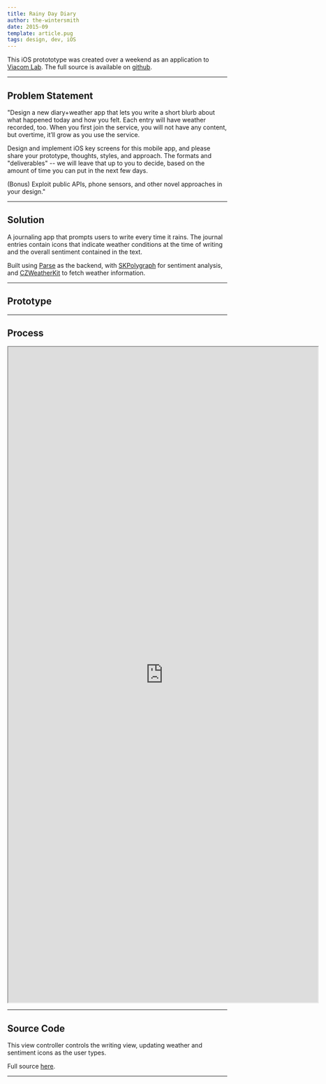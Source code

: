 ```yaml
---
title: Rainy Day Diary
author: the-wintersmith
date: 2015-09
template: article.pug
tags: design, dev, iOS
---
```


This iOS protototype was created over a weekend as an application to [Viacom Lab](http://www.viacomlab.com).  The full source is available on [github](https://github.com/harquail/viacom-weather-diary).

---

## Problem Statement

"Design a new diary+weather app that lets you write a short blurb about what happened today and how you felt. Each entry will have weather recorded, too. When you first join the service, you will not have any content, but overtime, it’ll grow as you use the service.

Design and implement iOS key screens for this mobile app, and please share your prototype, thoughts, styles, and approach. The formats and "deliverables" -- we will leave that up to you to decide, based on the amount of time you can put in the next few days.

(Bonus) Exploit public APIs, phone sensors, and other novel approaches in your design."

---
## Solution

A journaling app that prompts users to write every time it rains. The journal entries contain icons that indicate weather conditions at the time of writing and the overall sentiment contained in the text.

Built using [Parse](https://parse.com/) as the backend, with [SKPolygraph](https://github.com/SandorUK/SKPolygraph) for sentiment analysis, and [CZWeatherKit](https://github.com/comyarzaheri/CZWeatherKit) to fetch weather information.

---
## Prototype

<div class="youtube" id="rnf8SOBpKSo"></div>


---

## Process

<iframe src="https://docs.google.com/document/d/1R4WE40586ynr41iTVG7p6yBNsqi1Ps8kk2ycUj7HQiQ/pub?embedded=true" width="710" height="1500"></iframe>

---

## Source Code

This view controller controls the writing view, updating weather and sentiment icons as the user types.  

<script src="http://gist-it.sudarmuthu.com/github/harquail/viacom-weather-diary/blob/master/ParseStarterProject/WritingViewController.swift?footer=0"></script>


Full source [here](https://github.com/harquail/viacom-weather-diary).

---



